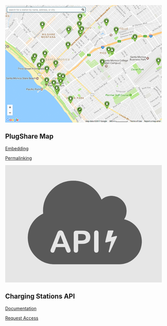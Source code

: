 <a href="#">
  <img src="embed.png">
</a>

## PlugShare Map

[Embedding](embedding)

[Permalinking](permalinking)

<a href="#">
  <img src="api.png">
</a>

## Charging Stations API

[Documentation](docs)

[Request Access](request-access)